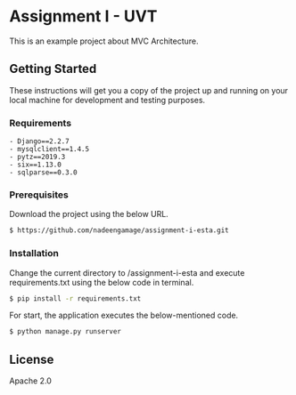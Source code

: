 # Assignment I - UVT

This is an example project about MVC Architecture.

## Getting Started
These instructions will get you a copy of the project up and running on your local machine for development and testing purposes.

### Requirements

    - Django==2.2.7
	- mysqlclient==1.4.5
	- pytz==2019.3
	- six==1.13.0
	- sqlparse==0.3.0

### Prerequisites

Download the project using the below URL.

```sh
$ https://github.com/nadeengamage/assignment-i-esta.git
```

### Installation

Change the current directory to /assignment-i-esta and execute requirements.txt using the below code in terminal.

```sh
$ pip install -r requirements.txt
```

For start, the application executes the below-mentioned code.

```sh
$ python manage.py runserver
```

License
----

Apache 2.0

